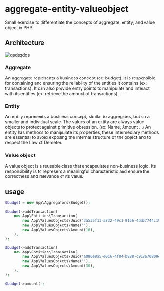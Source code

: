 # aggregate-entity-valueobject
Small exercise to differentiate the concepts of aggregate, entity, and value object in PHP.

## Architecture
![qsdsqdqs](https://github.com/DeGraciaMathieu/aggregate-entity-valueobject/assets/11473997/fc574cb0-b855-4d20-a221-05cc9d408a40)

### Aggregate
An aggregate represents a business concept (ex: budget).
It is responsible for containing and ensuring the reliability of the entities it contains (ex: transactions).
It can also provide entry points to manipulate and interact with its entities (ex: retrieve the amount of transactions).

### Entity
An entity represents a business concept, similar to aggregates, but on a smaller and individual scale.
The values of an entity are always value objects to protect against primitive obsession. (ex: Name, Amount ...)
An entity has methods to manipulate its properties, these intermediary methods are essential to avoid exposing the internal structure of the object and to respect the Law of Demeter.

### Value object
A value object is a reusable class that encapsulates non-business logic.
Its responsibility is to represent a meaningful characteristic and ensure the correctness and relevance of its value. 

## usage
```php
$budget = new App\Aggregators\Budget();

$budget->addTransaction(
    new App\Entities\Transaction(
        new App\ValuesObjects\Uuid('3a535f13-a832-49c1-9156-4dd67744c197'),
        new App\ValuesObjects\Name(''),
        new App\ValuesObjects\Amount(10),
    ),
);

$budget->addTransaction(
    new App\Entities\Transaction(
        new App\ValuesObjects\Uuid('a086e8a5-e016-4f84-b888-c918a70809e6'),
        new App\ValuesObjects\Name(''),
        new App\ValuesObjects\Amount(30),
    ),
);

$budget->amount();
```
